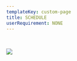 ```yaml
---
templateKey: custom-page
title: SCHEDULE
userRequirement: NONE
---
```

<BR>

![](./img/ocpglo22-fnv-hlsched-page-061022.png)